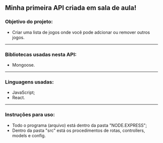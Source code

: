 ## Minha primeira API criada em sala de aula!

### Objetivo do projeto:

* Criar uma lista de jogos onde você pode adcionar ou remover outros jogos.

<hr>

### Bibliotecas usadas nesta API:

* Mongoose.

<hr>

### Linguagens usadas:

* JavaScript;
* React.

<hr>

### Instruções para uso:

* Todo o programa (arquivo) está dentro da pasta "NODE.EXPRESS";
* Dentro da pasta "src" está os procedimentos de rotas, controllers, models e config.
